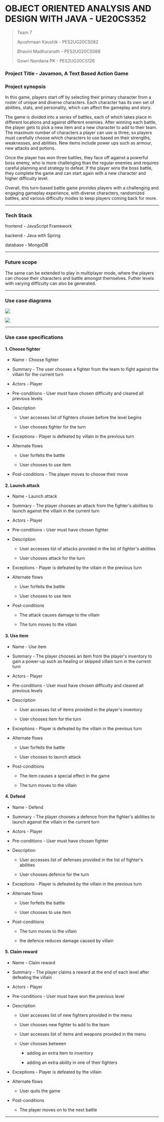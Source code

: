 # OBJECT ORIENTED ANALYSIS AND DESIGN WITH JAVA - UE20CS352

> Team 7
> 
> Ayushmaan Kaushik - PES2UG20CS082
> 
> Bhavini Madhuranath - PES2UG20CS088
> 
> Gowri Nandana PK - PES2UG20CS126

### Project Title - Javamon, A Text Based Action Game

### Project synopsis

In this game, players start off by selecting their primary character from a roster of unique and diverse characters. Each character has its own set of abilities, stats, and personality, which can affect the gameplay and story.

The game is divided into a series of battles, each of which takes place in different locations and against different enemies. After winning each battle, the player gets to pick a new item and a new character to add to their team. The maximum number of characters a player can use is three, so players must carefully choose which characters to use based on their strengths, weaknesses, and abilities. New items include power ups such as armour, new attacks and potions.

Once the player has won three battles, they face off against a powerful boss enemy, who is more challenging than the regular enemies and requires careful planning and strategy to defeat. If the player wins the boss battle, they complete the game and can start again with a new character and higher difficulty level.

Overall, this turn-based battle game provides players with a challenging and engaging gameplay experience, with diverse characters, randomized battles, and various difficulty modes to keep players coming back for more.

---

### Tech Stack

frontend - JavaScript Framework

backend - Java with Spring

database - MongoDB

---

### Future scope

The same can be extended to play in multiplayer mode, where the players can choose their characters and battle amongst themselves. Futher levels with varying difficulty can also be generated. 

---

### Use case diagrams

![](C:\Users\Bhavini\Pictures\Screenshots\Screenshot_20230226_194305.png)

![](C:\Users\Bhavini\Pictures\Screenshots\Screenshot_20230226_194346.png)

---

### Use case specifications

#### 1. Choose fighter

- Name - Choose fighter

- Summary - The user chooses a fighter from the team to fight against the villain for the current turn

- Actors - Player

- Pre-conditions - User must have chosen difficulty and cleared all previous levels

- Description
  
  - User accesses list of fighters chosen before the level begins
  
  - User chooses fighter for the turn

- Exceptions - Player is defeated by villain in the previous turn

- Alternate flows
  
  - User forfeits the battle
  
  - User chooses to use item

- Post-conditions - The player moves to choose their move

#### 2. Launch attack

- Name - Launch attack

- Summary - The player chooses an attack from the fighter's abilities to launch against the villain in the current turn

- Actors - Player

- Pre-conditions - User must have chosen fighter

- Description
  
  - User accesses list of attacks provided in the list of fighter's abilities
  
  - User chooses attack for the turn

- Exceptions - Player is defeated by the villain in the previous turn

- Alternate flows
  
  - User forfeits the battle
  
  - User chooses to use item

- Post-conditions
  
  - The attack causes damage to the villain
  
  - The turn moves to the villain

#### 3. Use item

- Name - Use item

- Summary - The player chooses an item from the player's inventory to gain a power-up such as healing or skipped villain turn in the current turn

- Actors - Player

- Pre-conditions - User must have chosen difficulty and cleared all previous levels

- Description
  
  - User accesses list of items provided in the player's inventory
  
  - User chooses item for the turn

- Exceptions - Player is defeated by the villain in the previous turn

- Alternate flows
  
  - User forfeits the battle
  
  - User chooses to launch attack

- Post-conditions
  
  - The item causes a special effect in the game
  
  - The turn moves to the villain

#### 4. Defend

- Name - Defend

- Summary - The player chooses a defence from the fighter's abilities to launch against the villain in the current turn

- Actors - Player

- Pre-conditions - User must have chosen fighter

- Description
  
  - User accesses list of defenses provided in the list of fighter's abilities
  
  - User chooses defence for the turn

- Exceptions - Player is defeated by the villain in the previous turn

- Alternate flows
  
  - User forfeits the battle
  
  - User chooses to use item

- Post-conditions
  
  - The turn moves to the villain
  
  - the defence reduces damage caused by villain

#### 5. Claim reward

- Name - Claim reward

- Summary - The player claims a reward at the end of each level after defeating the villain

- Actors - Player

- Pre-conditions - User must have won the previous level

- Description
  
  - User accesses list of new fighters provided in the menu
  
  - User chooses new fighter to add to the team
  
  - User accesses list of items and weapons provided in the menu
  
  - User chooses between
    
    - adding an extra item to inventory
    
    - adding an extra ability in one of their fighters

- Exceptions - Player is defeated by the villain

- Alternate flows
  
  - User quits the game

- Post-conditions
  
  - The player moves on to the next battle

---
